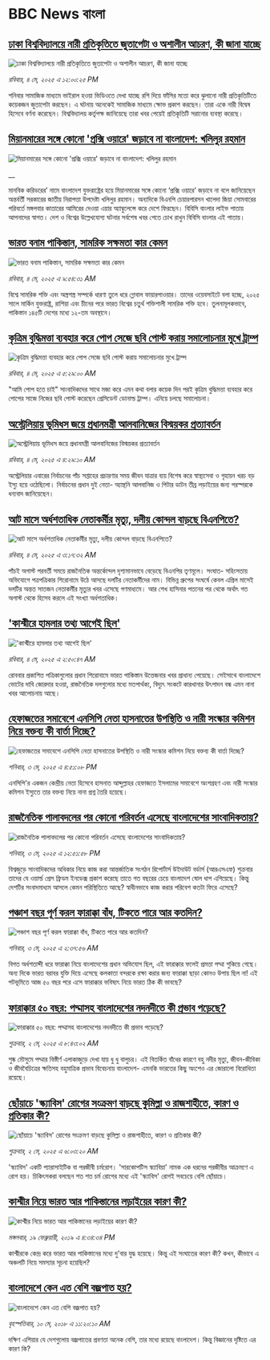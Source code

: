 # BBC News বাংলা## [ঢাকা বিশ্ববিদ্যালয়ে নারী প্রতিকৃতিতে জুতাপেটা ও অশালীন আচরণ, কী জানা যাচ্ছে](https://www.bbc.com/bengali/articles/c5y5n7wd8wlo?at_campaign=githubrss)![ঢাকা বিশ্ববিদ্যালয়ে নারী প্রতিকৃতিতে জুতাপেটা ও অশালীন আচরণ, কী জানা যাচ্ছে](https://ichef.bbci.co.uk/ace/standard/240/cpsprodpb/0b96/live/b6d76ce0-28d2-11f0-8c66-ebf25fc2cfef.jpg)_রবিবার, ৪ মে, ২০২৫ এ ১২:০০:২৫ PM_শনিবার সামাজিক মাধ্যমে ভাইরাল হওয়া ভিডিওতে দেখা যাচ্ছে রশি দিয়ে ফাঁসির মতো করে ঝুলানো নারী প্রতিকৃতিটিতে কয়েকজন জুতাপেটা করছেন। এ ঘটনায় অনেকেই সামাজিক মাধ্যমে ক্ষোভ প্রকাশ করছেন। তারা একে নারী বিদ্বেষ হিসেবে বর্ণনা করেছেন। বিশ্ববিদ্যালয় কর্তৃপক্ষ জানিয়েছে তারা খবর পেয়েই প্রতিকৃতিটি সরানোর ব্যবস্থা করেছে।## [মিয়ানমারের সঙ্গে কোনো 'প্রক্সি ওয়ারে' জড়াবে না বাংলাদেশ: খলিলুর রহমান](https://www.bbc.co.uk/bengali/live/c0kx022kp44t?at_campaign=githubrss)![মিয়ানমারের সঙ্গে কোনো 'প্রক্সি ওয়ারে' জড়াবে না বাংলাদেশ: খলিলুর রহমান](https://ichef.bbci.co.uk/ace/standard/240/cpsprodpb/f2b2/live/ba6a8a40-28c8-11f0-b26b-ab62c890638b.png)__মানবিক করিডরের’ নামে বাংলাদেশ যুক্তরাষ্ট্রের হয়ে মিয়ানমারের সঙ্গে কোনো ‘প্রক্সি ওয়ারে’ জড়াবে না বলে জানিয়েছেন অন্তর্বর্তী সরকারের জাতীয় নিরাপত্তা উপদেষ্টা খলিলুর রহমান। অন্যদিকে বিএনপি চেয়ারপারসন খালেদা জিয়া সোমবারের পরিবর্তে মঙ্গলবার কাতারের আমিরের দেওয়া এয়ার অ্যাম্বুলেন্সে করে দেশে ফিরছেন। বিবিসি বাংলার লাইভ পাতায় আপনাদের স্বাগত। দেশ ও বিশ্বের উল্লেখযোগ্য ঘটনার সর্বশেষ খবর পেতে চোখ রাখুন বিবিসি বাংলার এই পাতায়।## [ভারত বনাম পাকিস্তান, সামরিক সক্ষমতা কার কেমন ](https://www.bbc.com/bengali/articles/c62gm3y9dl1o?at_campaign=githubrss)![ভারত বনাম পাকিস্তান, সামরিক সক্ষমতা কার কেমন ](https://ichef.bbci.co.uk/ace/standard/240/cpsprodpb/b45e/live/e470bad0-268e-11f0-b26b-ab62c890638b.jpg)_রবিবার, ৪ মে, ২০২৫ এ ৯:৫৪:৩১ AM_বিশ্বে সামরিক শক্তি এবং অস্ত্রশস্ত্র সম্পর্কে ধারণা তুলে ধরে গ্লোবাল ফায়ারপাওয়ার। তাদের ওয়েবসাইটে বলা হচ্ছে, ২০২৫ সালে মার্কিন যুক্তরাষ্ট্র, রাশিয়া এবং চীনের পরে ভারত বিশ্বের চতুর্থ শক্তিশালী সামরিক শক্তি হবে। তুলনামূলকভাবে, পাকিস্তান ১৪৫টি দেশের মধ্যে ১২-তম অবস্থানে।## [কৃত্রিম বুদ্ধিমত্তা ব্যবহার করে পোপ সেজে ছবি পোস্ট করায় সমালোচনার মুখে ট্রাম্প](https://www.bbc.com/bengali/articles/c793p59ydywo?at_campaign=githubrss)![কৃত্রিম বুদ্ধিমত্তা ব্যবহার করে পোপ সেজে ছবি পোস্ট করায় সমালোচনার মুখে ট্রাম্প](https://ichef.bbci.co.uk/ace/standard/240/cpsprodpb/ad49/live/fea24190-2895-11f0-9575-175e62861a43.jpg)_রবিবার, ৪ মে, ২০২৫ এ ৫:২৯:০০ AM_"আমি পোপ হতে চাই" সাংবাদিকদের সাথে মজা করে এমন কথা বলার কয়েক দিন পরই কৃত্রিম বুদ্ধিমত্তা ব্যবহার করে পোপের সাজে নিজের ছবি পোস্ট করেছেন প্রেসিডেন্ট ডোনাল্ড ট্রাম্প। এনিয়ে চলছে সমালোচনা।## [অস্ট্রেলিয়ায় ভূমিধস জয়ে প্রধানমন্ত্রী আলবানিজের বিস্ময়কর প্রত্যাবর্তন](https://www.bbc.com/bengali/articles/c1drw9gy33wo?at_campaign=githubrss)![অস্ট্রেলিয়ায় ভূমিধস জয়ে প্রধানমন্ত্রী আলবানিজের বিস্ময়কর প্রত্যাবর্তন](https://ichef.bbci.co.uk/ace/standard/240/cpsprodpb/a3f6/live/e31d5b10-2897-11f0-8f57-b7237f6a66e6.jpg)_রবিবার, ৪ মে, ২০২৫ এ ৪:২৯:১০ AM_অস্ট্রেলিয়ার এবারের নির্বাচনের পাঁচ সপ্তাহের প্রচারণার সময় জীবন যাত্রার ব্যয় বিশেষ করে স্বাস্থ্যসেবা ও গৃহায়ন খরচ বড় ইস্যু হয়ে ওঠেছিলো। নির্বাচনের প্রধান দুই নেতা- অ্যান্থনি আলবানিজ ও পিটার ডাটন তীব্র লড়াইয়ের জন্য পরস্পরকে ধন্যবাদ জানিয়েছেন।## [আট মাসে অর্ধশতাধিক নেতাকর্মীর মৃত্যু, দলীয় কোন্দল বাড়ছে বিএনপিতে?](https://www.bbc.com/bengali/articles/c0jz3l9920qo?at_campaign=githubrss)![আট মাসে অর্ধশতাধিক নেতাকর্মীর মৃত্যু, দলীয় কোন্দল বাড়ছে বিএনপিতে?](https://ichef.bbci.co.uk/ace/standard/240/cpsprodpb/60e1/live/1b7f26e0-28a8-11f0-8c66-ebf25fc2cfef.jpg)_রবিবার, ৪ মে, ২০২৫ এ ৩:১৭:৩২ AM_পাঁচই অগাস্ট পরবর্তী সময়ে রাজনৈতিক অন্তর্কোন্দল দৃশ্যমানভাবে বেড়েছে বিএনপির তৃণমূলে। সংঘাত- সহিংসতায় অভিযোগে পত্রপত্রিকার শিরোনামে উঠে আসছে দলটির নেতাকর্মীদের নাম। বিভিন্ন গ্রুপের সংঘর্ষে কেবল এপ্রিল মাসেই দলটির অন্তত সাতজন নেতাকর্মীর মৃত্যুর খবর এসেছে গণমাধ্যমে। আর শেখ হাসিনার পতনের পর থেকে অর্থাৎ গত অগাস্ট থেকে হিসেব করলে এই সংখ্যা অর্ধশতাধিক।## ['কাশ্মীরে হামলার তথ্য আগেই ছিল'](https://www.bbc.com/bengali/articles/cly50gwgnneo?at_campaign=githubrss)!['কাশ্মীরে হামলার তথ্য আগেই ছিল'](https://ichef.bbci.co.uk/ace/standard/240/cpsprodpb/5d84/live/3eedc360-288b-11f0-8f57-b7237f6a66e6.jpg)_রবিবার, ৪ মে, ২০২৫ এ ২:৫০:৪৭ AM_রোববার প্রকাশিত পত্রিকাগুলোর প্রধান শিরোনামে ভারত পাকিস্তান উত্তেজনার খবর প্রাধান্য পেয়েছে। সেইসাথে বাংলাদেশে ভোটের দাবি জোরদার হওয়া, রাজনৈতিক দলগুলোর মধ্যে মতপার্থক্য, বিদ্যুৎ সংকটে কারখানার উৎপাদন বন্ধ এমন নানা খবর আলোচনায় আছে।## [হেফাজতের সমাবেশে এনসিপি নেতা হাসনাতের উপস্থিতি ও নারী সংস্কার কমিশন নিয়ে বক্তব্য কী বার্তা দিচ্ছে?](https://www.bbc.com/bengali/articles/c20xvk0l4xko?at_campaign=githubrss)![হেফাজতের সমাবেশে এনসিপি নেতা হাসনাতের উপস্থিতি ও নারী সংস্কার কমিশন নিয়ে বক্তব্য কী বার্তা দিচ্ছে?](https://ichef.bbci.co.uk/ace/standard/240/cpsprodpb/adf5/live/57dc8560-282b-11f0-8f57-b7237f6a66e6.png)_শনিবার, ৩ মে, ২০২৫ এ ৪:৫১:০৮ PM_এনসিপি'র একজন কেন্দ্রীয় নেতা হিসেবে হাসনাত আব্দুল্লাহর হেফাজতে ইসলামের সমাবেশে অংশগ্রহণ এবং নারী সংস্কার কমিশন ইস্যুতে তার বক্তব্য নিয়ে নানা প্রশ্ন তৈরি হয়েছে।## [রাজনৈতিক পালাবদলের পর কোনো পরিবর্তন এসেছে বাংলাদেশের সাংবাদিকতায়?](https://www.bbc.com/bengali/articles/cdde8yln6ndo?at_campaign=githubrss)![রাজনৈতিক পালাবদলের পর কোনো পরিবর্তন এসেছে বাংলাদেশের সাংবাদিকতায়?](https://ichef.bbci.co.uk/ace/standard/240/cpsprodpb/147f/live/f9b3a790-280a-11f0-8f57-b7237f6a66e6.jpg)_শনিবার, ৩ মে, ২০২৫ এ ১২:৫১:৫৮ PM_বিশ্বজুড়ে সাংবাদিকদের অধিকার নিয়ে কাজ করা আন্তর্জাতিক সংগঠন রিপোর্টার্স উইদাউট বর্ডার্স (আরএসএফ) শুক্রবার তাদের যে ওয়ার্ল্ড প্রেস ফ্রিডম ইনডেক্স প্রকাশ করেছে তাতে গত বছরের চেয়ে বাংলাদেশ ষোল ধাপ এগিয়েছে। কিন্তু দেশটির সংবাদমাধ্যম আসলে কেমন পরিস্থিতিতে আছে? স্বাধীনভাবে কাজ করার পরিবেশ কতটা ফিরে এসেছে?## [পঞ্চাশ বছর পূর্ণ করল ফারাক্কা বাঁধ, টিকতে পারে আর কতদিন?](https://www.bbc.com/bengali/articles/cly1j90y6dvo?at_campaign=githubrss)![পঞ্চাশ বছর পূর্ণ করল ফারাক্কা বাঁধ, টিকতে পারে আর কতদিন?](https://ichef.bbci.co.uk/ace/standard/240/cpsprodpb/9f66/live/07258490-266f-11f0-af27-090e238d1774.jpg)_শনিবার, ৩ মে, ২০২৫ এ ২:৩৭:৫৬ AM_বিগত অর্ধশতাব্দী ধরে ফারাক্কা নিয়ে বাংলাদেশের প্রধান অভিযোগ ছিল, এই ফারাক্কার ফলেই প্রমত্তা পদ্মা শুকিয়ে গেছে। অন্য দিকে  ভারত বরাবর যুক্তি দিয়ে এসেছে কলকাতা বন্দরকে রক্ষা করার জন্য ফারাক্কা ছাড়া কোনও উপায় ছিল না! এই পটভূমিতে আজ ৫০ বছর পরে এসে ফারাক্কার ভবিষ্যৎ নিয়ে ভারত ঠিক কী ভাবছে?## [ফারাক্কার ৫০ বছর: পদ্মাসহ বাংলাদেশের নদনদীতে কী প্রভাব পড়েছে? ](https://www.bbc.com/bengali/articles/cedy72927lyo?at_campaign=githubrss)![ফারাক্কার ৫০ বছর: পদ্মাসহ বাংলাদেশের নদনদীতে কী প্রভাব পড়েছে? ](https://ichef.bbci.co.uk/ace/standard/240/cpsprodpb/b0b8/live/a824b9b0-26c4-11f0-8c66-ebf25fc2cfef.jpg)_শুক্রবার, ২ মে, ২০২৫ এ ৮:৪৩:০২ AM_শুষ্ক মৌসুমে পদ্মার বিস্তীর্ণ এলাকাজুড়ে দেখা যায় ধু ধু বালুচর। এই বিতর্কিত বাঁধের কারণে বহু নদীর মৃত্যু, জীবন-জীবিকা ও জীববৈচিত্রের ক্ষতিসহ বহুমাত্রিক প্রভাব বিবেচনায় বাংলাদেশ- এমনকি ভারতের কিছু অংশেও এর জোরালো বিরোধিতা রয়েছে।## [ছোঁয়াচে 'স্ক্যাবিস' রোগের সংক্রমণ বাড়ছে কুমিল্লা ও রাজশাহীতে, কারণ ও প্রতিকার কী?](https://www.bbc.com/bengali/articles/c5ylmr5e8nzo?at_campaign=githubrss)![ছোঁয়াচে 'স্ক্যাবিস' রোগের সংক্রমণ বাড়ছে কুমিল্লা ও রাজশাহীতে, কারণ ও প্রতিকার কী?](https://ichef.bbci.co.uk/ace/standard/240/cpsprodpb/8fb9/live/3a38eb40-2685-11f0-9b5b-234434c99085.jpg)_শুক্রবার, ২ মে, ২০২৫ এ ৬:০৩:২০ AM_'স্ক্যাবিস' একটি প্যারাসাইটিক বা পরজীবী চর্মরোগ। 'সারকোপটিস স্ক্যাবিয়া' নামক এক ধরনের পরজীবীর আক্রমণে এ রোগ হয়। চিকিৎসকরা বলছেন শত শত চর্ম রোগের মধ্যে এই 'স্ক্যাবিস' রোগই সবচেয়ে বেশি ছোঁয়াচে।## [কাশ্মীর নিয়ে ভারত আর পাকিস্তানের লড়াইয়ের কারণ কী?](https://www.bbc.com/bengali/news-47292738?at_campaign=githubrss)![কাশ্মীর নিয়ে ভারত আর পাকিস্তানের লড়াইয়ের কারণ কী?](https://ichef.bbci.co.uk/ace/standard/240/cpsprodpb/E2EA/production/_105709085__105648048_hi052329226.jpg)_মঙ্গলবার, ১৯ ফেব্রুয়ারী, ২০১৯ এ ৪:৩৪:৩৪ PM_কাশ্মীরকে কেন্দ্র করে ভারত আর পাকিস্তানের মধ্যে দু'বার যুদ্ধ হয়েছে। কিন্তু এই সংঘাতের কারণ কী? কখন, কীভাবে এ অঞ্চলটি নিয়ে সমস্যার সূচনা হয়েছিল?## [বাংলাদেশে কেন এত বেশি বজ্রপাত হয়?](https://www.bbc.com/bengali/news-44064409?at_campaign=githubrss)![বাংলাদেশে কেন এত বেশি বজ্রপাত হয়?](https://ichef.bbci.co.uk/ace/standard/240/cpsprodpb/149BF/production/_101251448_f97cb6b3-6ecf-4c56-a9f4-969e26dfa7b2.jpg)_বৃহস্পতিবার, ১০ মে, ২০১৮ এ ১১:২০:১০ AM_দক্ষিণ এশিয়ার যে দেশগুলোয় বজ্রপাতের প্রবণতা অনেক বেশি, তার মধ্যে রয়েছে বাংলাদেশ। কিন্তু বিজ্ঞানের দৃষ্টিতে এর কারণ কি?